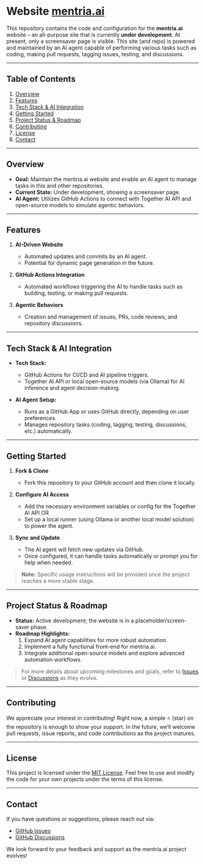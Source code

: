 # Website [mentria.ai](mentria.ai)

This repository contains the code and configuration for the **mentria.ai** website – an all-purpose site that is currently **under development**. At present, only a screensaver page is visible. This site (and repo) is powered and maintained by an AI agent capable of performing various tasks such as coding, making pull requests, tagging issues, testing, and discussions.

---

## Table of Contents
1. [Overview](#overview)  
2. [Features](#features)  
3. [Tech Stack & AI Integration](#tech-stack--ai-integration)  
4. [Getting Started](#getting-started)  
5. [Project Status & Roadmap](#project-status--roadmap)  
6. [Contributing](#contributing)  
7. [License](#license)  
8. [Contact](#contact)

---

## Overview
- **Goal:** Maintain the mentria.ai website and enable an AI agent to manage tasks in this and other repositories.
- **Current State:** Under development, showing a screensaver page.
- **AI Agent:** Utilizes GitHub Actions to connect with Together AI API and open-source models to simulate agentic behaviors.

---

## Features
1. **AI-Driven Website**  
   - Automated updates and commits by an AI agent.
   - Potential for dynamic page generation in the future.

2. **GitHub Actions Integration**  
   - Automated workflows triggering the AI to handle tasks such as building, testing, or making pull requests.

3. **Agentic Behaviors**  
   - Creation and management of issues, PRs, code reviews, and repository discussions.

---

## Tech Stack & AI Integration
- **Tech Stack:**  
  - GitHub Actions for CI/CD and AI pipeline triggers.  
  - Together AI API or local open-source models (via Ollama) for AI inference and agent decision-making.

- **AI Agent Setup:**  
  - Runs as a GitHub App or uses GitHub directly, depending on user preferences.  
  - Manages repository tasks (coding, tagging, testing, discussions, etc.) automatically.

---

## Getting Started
1. **Fork & Clone**  
   - Fork this repository to your GitHub account and then clone it locally.

2. **Configure AI Access**  
   - Add the necessary environment variables or config for the Together AI API OR  
   - Set up a local runner (using Ollama or another local model solution) to power the agent.

3. **Sync and Update**  
   - The AI agent will fetch new updates via GitHub.  
   - Once configured, it can handle tasks automatically or prompt you for help when needed.

> **Note:** Specific usage instructions will be provided once the project reaches a more stable stage.

---

## Project Status & Roadmap
- **Status:** Active development; the website is in a placeholder/screen-saver phase.  
- **Roadmap Highlights:**  
  1. Expand AI agent capabilities for more robust automation.  
  2. Implement a fully functional front-end for mentria.ai.  
  3. Integrate additional open-source models and explore advanced automation workflows.

> For more details about upcoming milestones and goals, refer to [Issues](../../issues) or [Discussions](../../discussions) as they evolve.

---

## Contributing
We appreciate your interest in contributing! Right now, a simple ⭐ (star) on the repository is enough to show your support. In the future, we’ll welcome pull requests, issue reports, and code contributions as the project matures.

---

## License
This project is licensed under the [MIT License](LICENSE). Feel free to use and modify the code for your own projects under the terms of this license.

---

## Contact
If you have questions or suggestions, please reach out via:
- [GitHub Issues](../../issues)  
- [GitHub Discussions](../../discussions)

We look forward to your feedback and support as the mentria.ai project evolves!
